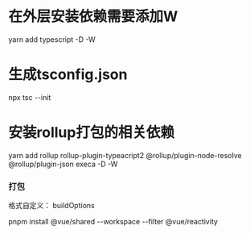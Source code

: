 # 在外层安装依赖需要添加W
yarn add typescript -D -W

# 生成tsconfig.json
npx tsc --init

# 安装rollup打包的相关依赖
yarn add rollup rollup-plugin-typeacript2
@rollup/plugin-node-resolve @rollup/plugin-json execa -D -W

### 打包
格式自定义： buildOptions


pnpm install @vue/shared --workspace --filter @vue/reactivity